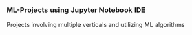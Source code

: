 ### ML-Projects using Jupyter Notebook IDE
Projects involving multiple verticals and utilizing ML algorithms
